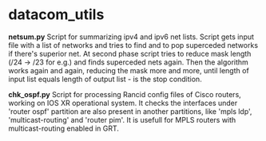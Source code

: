 # datacom_utils
<b>netsum.py</b>
Script for summarizing ipv4 and ipv6 net lists.
Script gets input file with a list of networks and tries to find and to pop superceded networks if there's superior net.
At second phase script tries to reduce mask length (/24 -> /23 for e.g.) and finds superceded nets again. Then the algorithm works again
and again, reducing the mask more and more, until length of input list equals length of output list - is the stop condition.

<b>chk_ospf.py</b>
Script for processing Rancid config files of Cisco routers, working on IOS XR operational system.
It checks the interfaces under 'router ospf' partition are also present in another partitions, like 'mpls ldp', 'multicast-routing' and 'router pim'.
It is usefull for MPLS routers with multicast-routing enabled in GRT.
